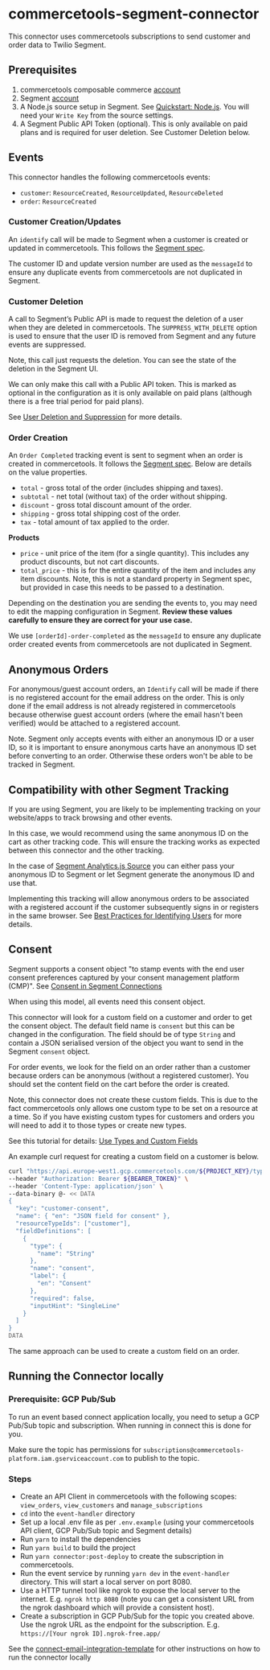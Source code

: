 # commercetools-segment-connector

This connector uses commercetools subscriptions to send customer and order data to Twilio Segment.

## Prerequisites

1. commercetools composable commerce [account](https://commercetools.com/free-trial)
2. Segment [account](https://segment.com/signup)
3. A Node.js source setup in Segment. See [Quickstart: Node.js](https://segment.com/docs/connections/sources/catalog/libraries/server/node/quickstart/). You will need your `Write Key` from the source settings.
4. A Segment Public API Token (optional). This is only available on paid plans and is required for user deletion. See Customer Deletion below.

## Events

This connector handles the following commercetools events:

- `customer`: `ResourceCreated`, `ResourceUpdated`, `ResourceDeleted`
- `order`: `ResourceCreated`

### Customer Creation/Updates

An `identify` call will be made to Segment when a customer is created or updated in commercetools. This follows the [Segment spec](https://segment.com/docs/connections/spec/identify/).

The customer ID and update version number are used as the `messageId` to ensure any duplicate events from commercetools are not duplicated in Segment.

### Customer Deletion

A call to Segment’s Public API is made to request the deletion of a user when they are deleted in commercetools. The `SUPPRESS_WITH_DELETE` option is used to ensure that the user ID is removed from Segment and any future events are suppressed.

Note, this call just requests the deletion. You can see the state of the deletion in the Segment UI.

We can only make this call with a Public API token. This is marked as optional in the configuration as it is only available on paid plans (although there is a free trial period for paid plans).

See [User Deletion and Suppression](https://segment.com/docs/privacy/user-deletion-and-suppression/) for more details.

### Order Creation

An `Order Completed` tracking event is sent to segment when an order is created in commercetools. It follows the [Segment spec](https://segment.com/docs/connections/spec/ecommerce/v2/#order-completed). Below are details on the value properties.

- `total` - gross total of the order (includes shipping and taxes).
- `subtotal` - net total (without tax) of the order without shipping.
- `discount` - gross total discount amount of the order.
- `shipping` - gross total shipping cost of the order.
- `tax` - total amount of tax applied to the order.

**Products**

- `price` - unit price of the item (for a single quantity). This includes any product discounts, but not cart discounts.
- `total_price` - this is for the entire quantity of the item and includes any item discounts. Note, this is not a standard property in Segment spec, but provided in case this needs to be passed to a destination.

Depending on the destination you are sending the events to, you may need to edit the mapping configuration in Segment. **Review these values carefully to ensure they are correct for your use case.**

We use `[orderId]-order-completed` as the `messageId` to ensure any duplicate order created events from commercetools are not duplicated in Segment.

## Anonymous Orders

For anonymous/guest account orders, an `Identify` call will be made if there is no registered account for the email address on the order. This is only done if the email address is not already registered in commercetools because otherwise guest account orders (where the email hasn't been verified) would be attached to a registered account.

Note. Segment only accepts events with either an anonymous ID or a user ID, so it is important to ensure anonymous carts have an anonymous ID set before converting to an order. Otherwise these orders won't be able to be tracked in Segment.

## Compatibility with other Segment Tracking

If you are using Segment, you are likely to be implementing tracking on your website/apps to track browsing and other events.

In this case, we would recommend using the same anonymous ID on the cart as other tracking code. This will ensure the tracking works as expected between this connector and the other tracking.

In the case of [Segment Analytics.js Source](https://segment.com/docs/connections/sources/catalog/libraries/website/javascript/) you can either pass your anonymous ID to Segment or let Segment generate the anonymous ID and use that.

Implementing this tracking will allow anonymous orders to be associated with a registered account if the customer subsequently signs in or registers in the same browser. See [Best Practices for Identifying Users](https://segment.com/docs/connections/spec/best-practices-identify/) for more details.

## Consent

Segment supports a consent object "to stamp events with the end user consent preferences captured by your consent management platform (CMP)". See [Consent in Segment Connections](https://segment.com/docs/privacy/consent-management/consent-in-segment-connections/)

When using this model, all events need this consent object.

This connector will look for a custom field on a customer and order to get the consent object. The default field name is `consent` but this can be changed in the configuration. The field should be of type `String` and contain a JSON serialised version of the object you want to send in the Segment `consent` object.

For order events, we look for the field on an order rather than a customer because orders can be anonymous (without a registered customer). You should set the content field on the cart before the order is created.

Note, this connector does not create these custom fields. This is due to the fact commercetools only allows one custom type to be set on a resource at a time. So if you have existing custom types for customers and orders you will need to add it to those types or create new types.

See this tutorial for details: [Use Types and Custom Fields](https://docs.commercetools.com/tutorials/custom-types)

An example curl request for creating a custom field on a customer is below.

```bash
curl "https://api.europe-west1.gcp.commercetools.com/${PROJECT_KEY}/types" \
--header "Authorization: Bearer ${BEARER_TOKEN}" \
--header 'Content-Type: application/json' \
--data-binary @- << DATA
{
  "key": "customer-consent",
  "name": { "en": "JSON field for consent" },
  "resourceTypeIds": ["customer"],
  "fieldDefinitions": [
    {
      "type": {
        "name": "String"
      },
      "name": "consent",
      "label": {
        "en": "Consent"
      },
      "required": false,
      "inputHint": "SingleLine"
    }
  ]
}
DATA
```

The same approach can be used to create a custom field on an order.

## Running the Connector locally

### Prerequisite: GCP Pub/Sub

To run an event based connect application locally, you need to setup a GCP Pub/Sub topic and subscription. When running in connect this is done for you.

Make sure the topic has permissions for `subscriptions@commercetools-platform.iam.gserviceaccount.com` to publish to the topic.

### Steps

- Create an API Client in commercetools with the following scopes: `view_orders`, `view_customers` and `manage_subscriptions`
- `cd` into the `event-handler` directory
- Set up a local .env file as per `.env.example` (using your commercetools API client, GCP Pub/Sub topic and Segment details)
- Run `yarn` to install the dependencies
- Run `yarn build` to build the project
- Run `yarn connector:post-deploy` to create the subscription in commercetools.
- Run the event service by running `yarn dev` in the `event-handler` directory. This will start a local server on port 8080.
- Use a HTTP tunnel tool like ngrok to expose the local server to the internet. E.g. `ngrok http 8080` (note you can get a consistent URL from the ngrok dashboard which will provide a consistent host).
- Create a subscription in GCP Pub/Sub for the topic you created above. Use the ngrok URL as the endpoint for the subscription. E.g. `https://[Your ngrok ID].ngrok-free.app/`

See the [connect-email-integration-template](https://github.com/commercetools/connect-email-integration-template/blob/fdc6689e7a53f9f72e05a38d41ea805ad94b8911/mail-sender/README.md?plain=1#L174) for other instructions on how to run the connector locally
